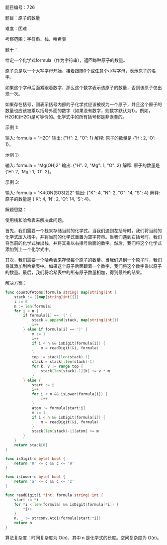 题目编号：726

题目：原子的数量

难度：困难

考察范围：字符串、栈、哈希表

题干：

给定一个化学式formula（作为字符串），返回每种原子的数量。

原子总是以一个大写字母开始，接着跟随0个或任意个小写字母，表示原子的名字。

如果这个字母后面紧跟着数字，那么这个数字表示该原子的数量，否则该原子仅出现一次。

如果存在括号，则表示括号内部的子化学式应该被视为一个原子，并且这个原子的数量也应该被乘以括号外面的数字（如果没有数字，则数字默认为1）。例如，H2O和(H2O)是可等价的。化学式中的所有括号都是非嵌套的。

示例 1:

输入: formula = "H2O"
输出: {"H": 2, "O": 1}
解释: 
原子的数量是 {'H': 2, 'O': 1}。

示例 2:

输入: formula = "Mg(OH)2"
输出: {"H": 2, "Mg": 1, "O": 2}
解释: 
原子的数量是 {'H': 2, 'Mg': 1, 'O': 2}。

示例 3:

输入: formula = "K4(ON(SO3)2)2"
输出: {"K": 4, "N": 2, "O": 14, "S": 4}
解释: 
原子的数量是 {'K': 4, 'N': 2, 'O': 14, 'S': 4}。

解题思路：

使用栈和哈希表来解决此问题。

首先，我们需要一个栈来存储当前的化学式。当我们遇到左括号时，我们将当前的化学式压入栈中，并将当前的化学式重置为空字符串。当我们遇到右括号时，我们将当前的化学式弹出栈，并将其乘以右括号后面的数字。然后，我们将这个化学式添加到上一个化学式中。

其次，我们需要一个哈希表来存储每个原子的数量。当我们遇到一个原子时，我们将其添加到哈希表中。如果这个原子后面跟着一个数字，我们将这个数字乘以原子的数量。最后，我们将哈希表中的所有原子数量相加，得到最终的结果。

解决方案：

```go
func countOfAtoms(formula string) map[string]int {
    stack := []map[string]int{{}}
    i := 0
    n := len(formula)
    for i < n {
        if formula[i] == '(' {
            stack = append(stack, map[string]int{})
            i++
        } else if formula[i] == ')' {
            m := 1
            i++
            if i < n && isDigit(formula[i]) {
                m = readDigit(&i, formula)
            }
            top := stack[len(stack)-1]
            stack = stack[:len(stack)-1]
            for k, v := range top {
                stack[len(stack)-1][k] += v * m
            }
        } else {
            start := i
            i++
            for i < n && isLower(formula[i]) {
                i++
            }
            atom := formula[start:i]
            m := 1
            if i < n && isDigit(formula[i]) {
                m = readDigit(&i, formula)
            }
            stack[len(stack)-1][atom] += m
        }
    }
    return stack[0]
}

func isDigit(c byte) bool {
    return '0' <= c && c <= '9'
}

func isLower(c byte) bool {
    return 'a' <= c && c <= 'z'
}

func readDigit(i *int, formula string) int {
    start := *i
    for *i < len(formula) && isDigit(formula[*i]) {
        *i++
    }
    n, _ := strconv.Atoi(formula[start:*i])
    return n
}
```

算法复杂度：时间复杂度为 O(n)，其中 n 是化学式的长度。空间复杂度为 O(n)。